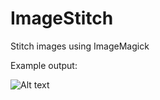 # ImageStitch
Stitch images using ImageMagick

Example output:

![Alt text](https://github.com/nick130586/imageStitch/blob/master/output.png "Example output")
